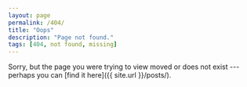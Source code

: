 ```yaml
---
layout: page
permalink: /404/
title: "Oops"
description: "Page not found."
tags: [404, not found, missing]
---  
```


Sorry, but the page you were trying to view moved or does not exist --- perhaps you can [find it here]({{ site.url }}/posts/).

<script type="text/javascript">
  var GOOG_FIXURL_LANG = 'en';
  var GOOG_FIXURL_SITE = 'http://dev.qualityunit.com'
</script>
<script type="text/javascript"
  src="http://linkhelp.clients.google.com/tbproxy/lh/wm/fixurl.js">
</script>